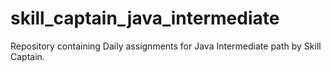 # skill_captain_java_intermediate
Repository containing Daily assignments for Java Intermediate path by Skill Captain.
